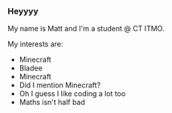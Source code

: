 ### Heyyyy
My name is Matt and I'm a student @ CT ITMO.

My interests are:

- Minecraft
- Bladee
- Minecraft
- Did I mention Minecraft?
- Oh I guess I like coding a lot too
- Maths isn't half bad
